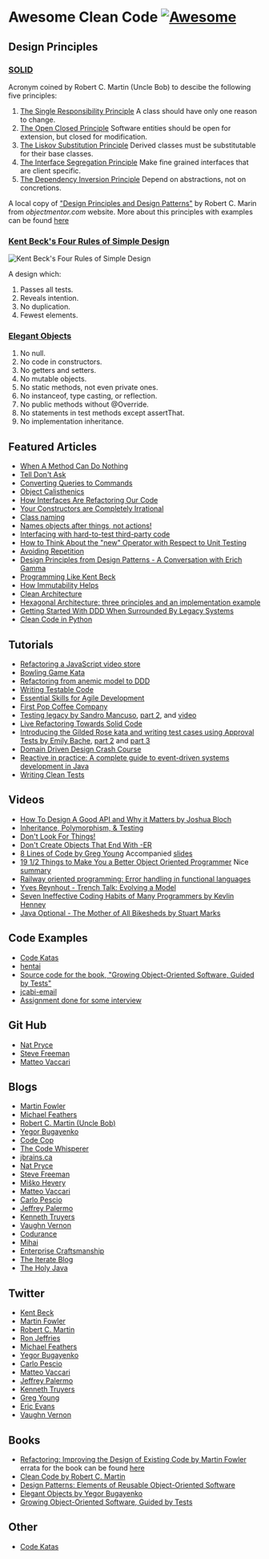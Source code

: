 # Awesome Clean Code [![Awesome](https://awesome.re/badge.svg)](https://awesome.re)
## Design Principles
### [SOLID](http://butunclebob.com/ArticleS.UncleBob.PrinciplesOfOod)
Acronym coined by Robert C. Martin (Uncle Bob) to descibe the following five principles:
1. [The Single Responsibility Principle](https://docs.google.com/open?id=0ByOwmqah_nuGNHEtcU5OekdDMkk) A class should have only one reason to change.
2. [The Open Closed Principle](http://docs.google.com/a/cleancoder.com/viewer?a=v&pid=explorer&chrome=true&srcid=0BwhCYaYDn8EgN2M5MTkwM2EtNWFkZC00ZTI3LWFjZTUtNTFhZGZiYmUzODc1&hl=en) Software entities should be open for extension, but closed for modification.
3. [The Liskov Substitution Principle](https://drive.google.com/file/d/0BwhCYaYDn8EgNzAzZjA5ZmItNjU3NS00MzQ5LTkwYjMtMDJhNDU5ZTM0MTlh/view) Derived classes must be substitutable for their base classes.
4. [The Interface Segregation Principle](https://drive.google.com/file/d/0BwhCYaYDn8EgOTViYjJhYzMtMzYxMC00MzFjLWJjMzYtOGJiMDc5N2JkYmJi/view) Make fine grained interfaces that are client specific.
5. [The Dependency Inversion Principle](https://drive.google.com/file/d/0BwhCYaYDn8EgMjdlMWIzNGUtZTQ0NC00ZjQ5LTkwYzQtZjRhMDRlNTQ3ZGMz/view) Depend on abstractions, not on concretions.

A local copy of ["Design Principles and Design Patterns"](https://github.com/kkisiele/awesome-clean-code/raw/master/principles_and_patterns.pdf) by Robert C. Marin from _objectmentor.com_ website.
More about this principles with examples can be found [here](https://lostechies.com/wp-content/uploads/2011/03/pablos_solid_ebook.pdf)

### [Kent Beck's Four Rules of Simple Design](https://martinfowler.com/bliki/BeckDesignRules.html)
![Kent Beck's Four Rules of Simple Design](https://github.com/kkisiele/awesome-clean-code/raw/master/kent_beck_simple_design.jpg "Kent Beck's Four Rules of Simple Design")

A design which:
1. Passes all tests.
2. Reveals intention.
3. No duplication.
4. Fewest elements.

### [Elegant Objects](http://www.elegantobjects.org)
1. No null.
2. No code in constructors.
3. No getters and setters.
4. No mutable objects.
5. No static methods, not even private ones.
6. No instanceof, type casting, or reflection.
7. No public methods without @Override.
8. No statements in test methods except assertThat.
9. No implementation inheritance.

## Featured Articles
* [When A Method Can Do Nothing](https://michaelfeathers.silvrback.com/when-it-s-okay-for-a-method-to-do-nothing)
* [Tell Don't Ask](https://martinfowler.com/bliki/TellDontAsk.html)
* [Converting Queries to Commands](https://michaelfeathers.silvrback.com/converting-queries-to-commands)
* [Object Calisthenics](https://www.bennadel.com/resources/uploads/2012/ObjectCalisthenics.pdf)
* [How Interfaces Are Refactoring Our Code](http://www.amihaiemil.com/2017/08/12/how-interfaces-are-refactoring-our-code.html)
* [Your Constructors are Completely Irrational](http://blog.thecodewhisperer.com/permalink/your-constructors-are-completely-irrational)
* [Class naming](http://objology.blogspot.com/2011/09/one-of-best-bits-of-programming-advice.html)
* [Names objects after things, not actions!](http://matteo.vaccari.name/blog/archives/743)
* [Interfacing with hard-to-test third-party code](http://misko.hevery.com/2009/01/04/interfacing-with-hard-to-test-third-party-code/)
* [How to Think About the "new" Operator with Respect to Unit Testing](http://misko.hevery.com/2008/07/08/how-to-think-about-the-new-operator/)
* [Avoiding Repetition](https://www.martinfowler.com/ieeeSoftware/repetition.pdf)
* [Design Principles from Design Patterns - A Conversation with Erich Gamma](https://www.artima.com/lejava/articles/designprinciplesP.html)
* [Programming Like Kent Beck](https://blog.iterate.no/2012/06/20/programming-like-kent-beck/)
* [How Immutability Helps](https://www.yegor256.com/2014/11/07/how-immutability-helps.html)
* [Clean Architecture](https://8thlight.com/blog/uncle-bob/2012/08/13/the-clean-architecture.html)
* [Hexagonal Architecture: three principles and an implementation example](https://blog.octo.com/en/hexagonal-architecture-three-principles-and-an-implementation-example/)
* [Getting Started With DDD When Surrounded By Legacy Systems](http://domainlanguage.com/wp-content/uploads/2016/04/GettingStartedWithDDDWhenSurroundedByLegacySystemsV1.pdf)
* [Clean Code in Python](https://testdriven.io/blog/clean-code-python/)

## Tutorials
* [Refactoring a JavaScript video store](https://martinfowler.com/articles/refactoring-video-store-js)
* [Bowling Game Kata](http://butunclebob.com/ArticleS.UncleBob.TheBowlingGameKata)
* [Refactoring from anemic model to DDD](https://blog.pragmatists.com/refactoring-from-anemic-model-to-ddd-880d3dd3d45f)
* [Writing Testable Code](http://misko.hevery.com/code-reviewers-guide)
* [Essential Skills for Agile Development](http://www2.cpttm.org.mo/cyberlab/softdev/ESAD/)
* [First Pop Coffee Company](https://buildplease.com/pages/fpc-1/)
* [Testing legacy by Sandro Mancuso](https://codurance.com/2011/07/16/testing-legacy-hard-wired-dependencies/), [part 2](https://codurance.com/2011/07/18/testing-legacy-hard-wired-dependencies_17/), and [video](https://www.youtube.com/watch?v=_NnElPO5BU0)
* [Live Refactoring Towards Solid Code](https://www.youtube.com/watch?v=jwJnd9ycs6Q)
* [Introducing the Gilded Rose kata and writing test cases using Approval Tests by Emily Bache](https://www.youtube.com/watch?v=zyM2Ep28ED8), [part 2](https://www.youtube.com/watch?v=OJmg9aMxPDI) and [part 3](https://www.youtube.com/watch?v=NADVhSjeyJA)
* [Domain Driven Design Crash Course](https://vaadin.com/learn/tutorials/ddd)
* [Reactive in practice: A complete guide to event-driven systems development in Java](https://developer.ibm.com/series/reactive-in-practice/)
* [Writing Clean Tests](https://www.petrikainulainen.net/writing-clean-tests/)
 
## Videos
* [How To Design A Good API and Why it Matters by Joshua Bloch](https://www.youtube.com/watch?v=aAb7hSCtvGw)
* [Inheritance, Polymorphism, & Testing](https://www.youtube.com/watch?v=4F72VULWFvc)
* [Don't Look For Things!](https://www.youtube.com/watch?v=RlfLCWKxHJ0)
* [Don't Create Objects That End With -ER](https://www.youtube.com/watch?v=WpP4rIhh5e4)
* [8 Lines of Code by Greg Young](https://www.infoq.com/presentations/8-lines-code-refactoring) Accompanied [slides](https://github.com/kkisiele/awesome-clean-code/raw/master/GregYoung_8LinesOfCode.pdf)
* [19 1/2 Things to Make You a Better Object Oriented Programmer](https://vimeo.com/17151526) Nice [summary](http://www.simpletechture.nl/blog/2011/objectoriented/)
* [Railway oriented programming: Error handling in functional languages](https://vimeo.com/113707214)
* [Yves Reynhout - Trench Talk: Evolving a Model](https://www.youtube.com/watch?v=7StN-vNjRSw)
* [Seven Ineffective Coding Habits of Many Programmers by Kevlin Henney](https://www.youtube.com/watch?v=ZsHMHukIlJY)
* [Java Optional - The Mother of All Bikesheds by Stuart Marks](https://www.youtube.com/watch?v=Ej0sss6cq14)

## Code Examples
* [Code Katas](https://github.com/kkisiele/codekata)
* [hentai](https://github.com/jakubnabrdalik/hentai)
* [Source code for the book, "Growing Object-Oriented Software, Guided by Tests"](https://github.com/sf105/goos-code)
* [jcabi-email](https://github.com/jcabi/jcabi-email)
* [Assignment done for some interview](https://github.com/kkisiele/loganalyzer)

## Git Hub
* [Nat Pryce](https://github.com/npryce)
* [Steve Freeman](https://github.com/sf105)
* [Matteo Vaccari](https://github.com/xpmatteo)

## Blogs
* [Martin Fowler](https://martinfowler.com/bliki)
* [Michael Feathers](https://michaelfeathers.silvrback.com)
* [Robert C. Martin (Uncle Bob)](https://blog.cleancoder.com)
* [Yegor Bugayenko](http://www.yegor256.com)
* [Code Cop](http://blog.code-cop.org)
* [The Code Whisperer](http://blog.thecodewhisperer.com)
* [jbrains.ca](http://blog.jbrains.ca)
* [Nat Pryce](http://www.natpryce.com)
* [Steve Freeman](http://www.m3p.co.uk/blog)
* [Miško Hevery](http://misko.hevery.com)
* [Matteo Vaccari](http://matteo.vaccari.name/blog)
* [Carlo Pescio](http://www.carlopescio.com)
* [Jeffrey Palermo](http://jeffreypalermo.com)
* [Kenneth Truyers](https://www.kenneth-truyers.net)
* [Vaughn Vernon](http://forcomprehension.com/blog/)
* [Codurance](https://codurance.com/publications/)
* [Mihai](https://www.amihaiemil.com)
* [Enterprise Craftsmanship](https://enterprisecraftsmanship.com)
* [The Iterate Blog](https://blog.iterate.no)
* [The Holy Java](https://theholyjava.wordpress.com)

## Twitter
* [Kent Beck](https://twitter.com/kentbeck)
* [Martin Fowler](https://twitter.com/martinfowler)
* [Robert C. Martin](https://twitter.com/unclebobmartin)
* [Ron Jeffries](https://twitter.com/RonJeffries)
* [Michael Feathers](https://twitter.com/mfeathers)
* [Yegor Bugayenko](https://twitter.com/yegor256)
* [Carlo Pescio](https://twitter.com/carlopescio)
* [Matteo Vaccari](https://twitter.com/xpmatteo)
* [Jeffrey Palermo](https://twitter.com/jeffreypalermo)
* [Kenneth Truyers](https://twitter.com/kennethtruyers)
* [Greg Young](https://twitter.com/gregyoung)
* [Eric Evans](https://twitter.com/ericevans0)
* [Vaughn Vernon](https://twitter.com/VaughnVernon)

## Books
* [Refactoring: Improving the Design of Existing Code by Martin Fowler](https://www.amazon.com/Refactoring-Improving-Existing-Addison-Wesley-Technology-ebook/dp/B007WTFWJ6) errata for the book can be found [here](https://martinfowler.com/refactoringErrata.html)
* [Clean Code by Robert C. Martin](https://www.amazon.com/Clean-Code-Handbook-Software-Craftsmanship-ebook/dp/B001GSTOAM)
* [Design Patterns: Elements of Reusable Object-Oriented Software](https://www.amazon.com/Design-Patterns-Object-Oriented-Addison-Wesley-Professional-ebook/dp/B000SEIBB8)
* [Elegant Objects by Yegor Bugayenko](https://www.amazon.com/gp/product/1519166915/)
* [Growing Object-Oriented Software, Guided by Tests](https://www.amazon.com/Growing-Object-Oriented-Software-Guided-Tests-dp-0321503627/dp/0321503627/)

## Other
* [Code Katas](http://codekata.com)
